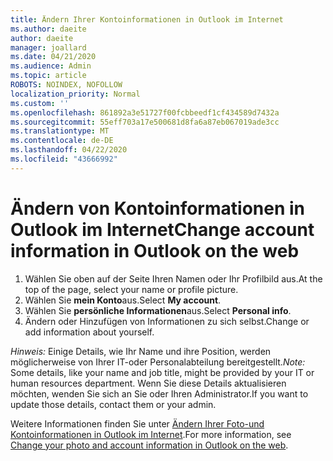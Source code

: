 ```yaml
---
title: Ändern Ihrer Kontoinformationen in Outlook im Internet
ms.author: daeite
author: daeite
manager: joallard
ms.date: 04/21/2020
ms.audience: Admin
ms.topic: article
ROBOTS: NOINDEX, NOFOLLOW
localization_priority: Normal
ms.custom: ''
ms.openlocfilehash: 861892a3e51727f00fcbbeedf1cf434589d7432a
ms.sourcegitcommit: 55eff703a17e500681d8fa6a87eb067019ade3cc
ms.translationtype: MT
ms.contentlocale: de-DE
ms.lasthandoff: 04/22/2020
ms.locfileid: "43666992"
---
```

# <a name="change-account-information-in-outlook-on-the-web"></a><span data-ttu-id="739f6-102">Ändern von Kontoinformationen in Outlook im Internet</span><span class="sxs-lookup"><span data-stu-id="739f6-102">Change account information in Outlook on the web</span></span>

1. <span data-ttu-id="739f6-103">Wählen Sie oben auf der Seite Ihren Namen oder Ihr Profilbild aus.</span><span class="sxs-lookup"><span data-stu-id="739f6-103">At the top of the page, select your name or profile picture.</span></span>
1. <span data-ttu-id="739f6-104">Wählen Sie **mein Konto**aus.</span><span class="sxs-lookup"><span data-stu-id="739f6-104">Select **My account**.</span></span>
1. <span data-ttu-id="739f6-105">Wählen Sie **persönliche Informationen**aus.</span><span class="sxs-lookup"><span data-stu-id="739f6-105">Select **Personal info**.</span></span>
1. <span data-ttu-id="739f6-106">Ändern oder Hinzufügen von Informationen zu sich selbst.</span><span class="sxs-lookup"><span data-stu-id="739f6-106">Change or add information about yourself.</span></span>

<span data-ttu-id="739f6-107">*Hinweis:* Einige Details, wie Ihr Name und ihre Position, werden möglicherweise von Ihrer IT-oder Personalabteilung bereitgestellt.</span><span class="sxs-lookup"><span data-stu-id="739f6-107">*Note:* Some details, like your name and job title, might be provided by your IT or human resources department.</span></span> <span data-ttu-id="739f6-108">Wenn Sie diese Details aktualisieren möchten, wenden Sie sich an Sie oder Ihren Administrator.</span><span class="sxs-lookup"><span data-stu-id="739f6-108">If you want to update those details, contact them or your admin.</span></span>

<span data-ttu-id="739f6-109">Weitere Informationen finden Sie unter [Ändern Ihrer Foto-und Kontoinformationen in Outlook im Internet](https://support.office.com/article/b2dbb289-851d-4bed-93c3-3e136f5659ec).</span><span class="sxs-lookup"><span data-stu-id="739f6-109">For more information, see [Change your photo and account information in Outlook on the web](https://support.office.com/article/b2dbb289-851d-4bed-93c3-3e136f5659ec).</span></span>